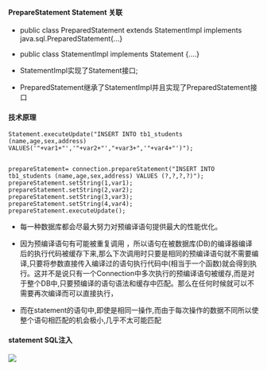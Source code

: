 #### PrepareStatement  Statement 关联

* public class PreparedStatement extends StatementImpl implements java.sql.PreparedStatement{...}
* public class StatementImpl implements Statement {....}

* StatementImpl实现了Statement接口;
* PreparedStatement继承了StatementImpl并且实现了PreparedStatement接口

#### 技术原理

```
Statement.executeUpdate("INSERT INTO tb1_students (name,age,sex,address) VALUES('"+var1+"','"+var2+"',"+var3+",'"+var4+"')");


prepareStatement= connection.prepareStatement("INSERT INTO tb1_students (name,age,sex,address) VALUES (?,?,?,?)"); 
prepareStatement.setString(1,var1); 
prepareStatement.setString(2,var2); 
prepareStatement.setString(3,var3); 
prepareStatement.setString(4,var4); 
prepareStatement.executeUpdate(); 
```

* 每一种数据库都会尽最大努力对预编译语句提供最大的性能优化。

* 因为预编译语句有可能被重复调用  ，所以语句在被数据库(DB)的编译器编译后的执行代码被缓存下来,那么下次调用时只要是相同的预编译语句就不需要编译,只要将参数直接传入编译过的语句执行代码中(相当于一个函数)就会得到执行。这并不是说只有一个Connection中多次执行的预编译语句被缓存,而是对于整个DB中,只要预编译的语句语法和缓存中匹配。那么在任何时候就可以不需要再次编译而可以直接执行，
* 而在statement的语句中,即使是相同一操作,而由于每次操作的数据不同所以使整个语句相匹配的机会极小,几乎不太可能匹配

#### statement   SQL注入

![](/Users/jzue/Downloads/20171127152605476.png)





